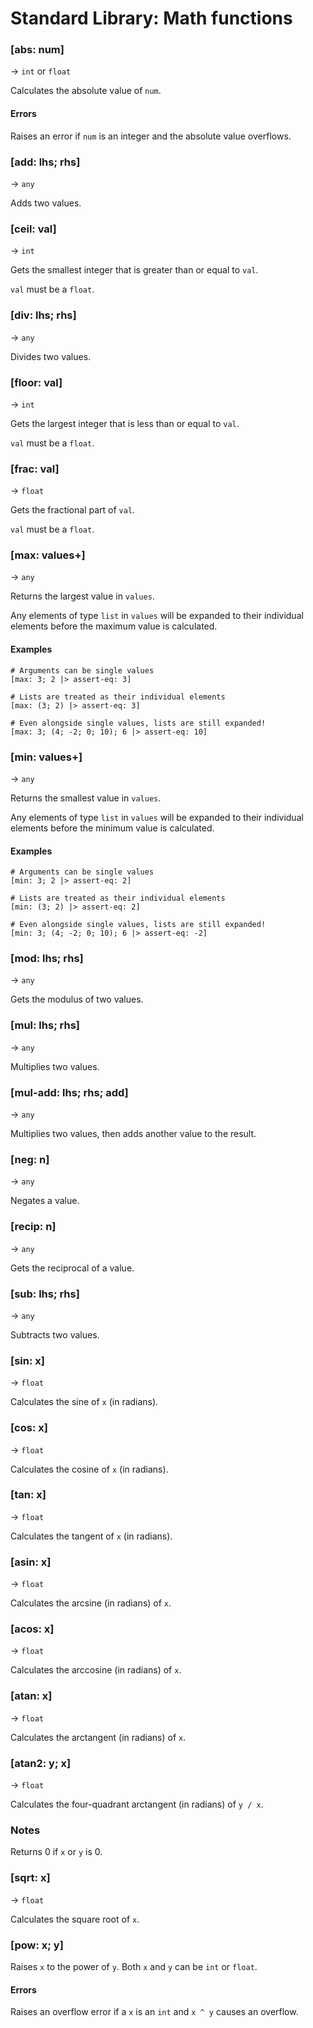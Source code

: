 # Standard Library: Math functions

### [abs: num]
&rarr; `int` or `float`

Calculates the absolute value of `num`.

#### Errors

Raises an error if `num` is an integer and the absolute value overflows.

### [add: lhs; rhs]
&rarr; `any`

Adds two values.

### [ceil: val]
&rarr; `int`

Gets the smallest integer that is greater than or equal to `val`.

`val` must be a `float`.

### [div: lhs; rhs]
&rarr; `any`

Divides two values.

### [floor: val]
&rarr; `int`

Gets the largest integer that is less than or equal to `val`.

`val` must be a `float`.

### [frac: val]
&rarr; `float`

Gets the fractional part of `val`.

`val` must be a `float`.

### [max: values+]
&rarr; `any`

Returns the largest value in `values`.

Any elements of type `list` in `values` will be expanded to their individual elements
before the maximum value is calculated.

#### Examples

```rant
# Arguments can be single values
[max: 3; 2 |> assert-eq: 3]

# Lists are treated as their individual elements
[max: (3; 2) |> assert-eq: 3]

# Even alongside single values, lists are still expanded!
[max: 3; (4; -2; 0; 10); 6 |> assert-eq: 10]
```

### [min: values+]
&rarr; `any`

Returns the smallest value in `values`.

Any elements of type `list` in `values` will be expanded to their individual elements
before the minimum value is calculated.

#### Examples

```rant
# Arguments can be single values
[min: 3; 2 |> assert-eq: 2]

# Lists are treated as their individual elements
[min: (3; 2) |> assert-eq: 2]

# Even alongside single values, lists are still expanded!
[min: 3; (4; -2; 0; 10); 6 |> assert-eq: -2]
```

### [mod: lhs; rhs]
&rarr; `any`

Gets the modulus of two values.

### [mul: lhs; rhs]
&rarr; `any`

Multiplies two values.

### [mul-add: lhs; rhs; add]
&rarr; `any`

Multiplies two values, then adds another value to the result.

### [neg: n]
&rarr; `any`

Negates a value.

### [recip: n]
&rarr; `any`

Gets the reciprocal of a value.

### [sub: lhs; rhs]
&rarr; `any`

Subtracts two values.

### [sin: x]
&rarr; `float`

Calculates the sine of `x` (in radians).

### [cos: x]
&rarr; `float`

Calculates the cosine of `x` (in radians).

### [tan: x]
&rarr; `float`

Calculates the tangent of `x` (in radians).

### [asin: x]
&rarr; `float`

Calculates the arcsine (in radians) of `x`.

### [acos: x]
&rarr; `float`

Calculates the arccosine (in radians) of `x`.

### [atan: x]
&rarr; `float`

Calculates the arctangent (in radians) of `x`.

### [atan2: y; x]
&rarr; `float`

Calculates the four-quadrant arctangent (in radians) of `y / x`.

### Notes

Returns 0 if `x` or `y` is 0.

### [sqrt: x]
&rarr; `float`

Calculates the square root of `x`.

### [pow: x; y]

Raises `x` to the power of `y`. Both `x` and `y` can be `int` or `float`.

#### Errors

Raises an overflow error if a `x` is an `int` and `x ^ y` causes an overflow.